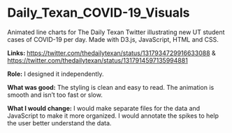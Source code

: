 # Daily_Texan_COVID-19_Visuals
Animated line charts for The Daily Texan Twitter illustrating new UT student cases of COVID-19 per day. Made with D3.js, JavaScript, HTML and CSS.

<b>Links: </b>
https://twitter.com/thedailytexan/status/1317934729916633088 & 
https://twitter.com/thedailytexan/status/1317914597135994881


<b>Role:</b> I designed it independently.

<b>What was good:</b> The styling is clean and easy to read. The animation is smooth and isn’t too fast or slow.

<b>What I would change:</b> I would make separate files for the data and JavaScript to make it more organized. I would annotate the spikes to help the user better understand the data. 
